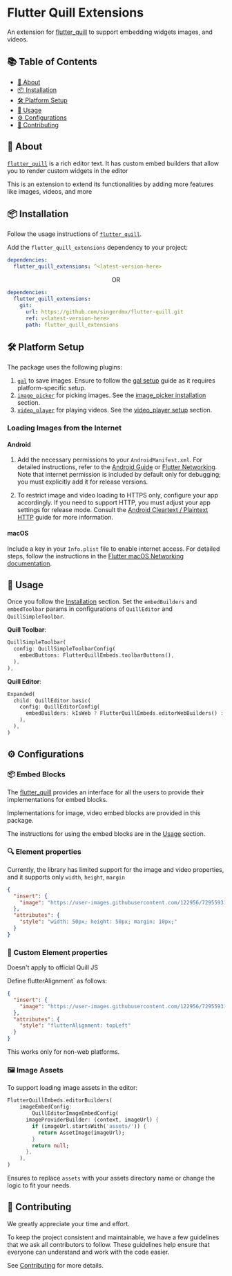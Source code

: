 # Flutter Quill Extensions

An extension for [flutter_quill](https://pub.dev/packages/flutter_quill)
to support embedding widgets images, and videos.

## 📚 Table of Contents

- [📝 About](#-about)
- [📦 Installation](#-installation)
- [🛠 Platform Setup](#-platform-setup)
- [🚀 Usage](#-usage)
- [⚙️ Configurations](#-configurations)
- [🤝 Contributing](#-contributing)

## 📝 About

[`flutter_quill`](https://pub.dev/packages/flutter_quill) is a rich editor text.
It has custom embed builders that allow you to render custom widgets in the editor <br>

This is an extension to extend its functionalities by adding more features like images, videos, and more

## 📦 Installation

Follow the usage instructions of [`flutter_quill`](https://github.com/singerdmx/flutter-quill).

Add the `flutter_quill_extensions` dependency to your project:

```yaml
dependencies:
  flutter_quill_extensions: ^<latest-version-here>
```

<p align="center">OR</p>

```yaml
dependencies:
  flutter_quill_extensions:
    git:
      url: https://github.com/singerdmx/flutter-quill.git
      ref: v<latest-version-here>
      path: flutter_quill_extensions
```

## 🛠 Platform Setup

The package uses the following plugins:

1. [`gal`](https://github.com/natsuk4ze/gal) to save images.
   Ensure to follow the [gal setup](https://pub.dev/packages/gal#-get-started) guide as it requires platform-specific setup.
2. [`image_picker`](https://pub.dev/packages/image_picker) for picking images.
   See the [image_picker installation](https://pub.dev/packages/image_picker#installation) section.
3. [`video_player`](https://pub.dev/packages/video_player) for playing videos. See the [video_player setup](https://pub.dev/packages/video_player#setup) section.

### Loading Images from the Internet

#### Android

1. Add the necessary permissions to your `AndroidManifest.xml`. For detailed instructions, refer to
   the [Android Guide](https://developer.android.com/training/basics/network-ops/connecting)
   or [Flutter Networking](https://docs.flutter.dev/data-and-backend/networking#android). Note that internet permission
   is included by default only for debugging; you must explicitly add it for release versions.

2. To restrict image and video loading to HTTPS only, configure your app accordingly.
   If you need to support HTTP, you must adjust your app settings for release mode. Consult
   the [Android Cleartext / Plaintext HTTP](https://developer.android.com/privacy-and-security/risks/cleartext-communications)
   guide
   for more information.

#### macOS

Include a key in your `Info.plist` file to enable internet access.
For detailed steps, follow the instructions in
the [Flutter macOS Networking documentation](https://docs.flutter.dev/data-and-backend/networking#macos).

## 🚀 Usage

Once you follow the [Installation](#-installation) section.
Set the `embedBuilders` and `embedToolbar` params in configurations of `QuillEditor` and `QuillSimpleToolbar`.

**Quill Toolbar**:

```dart
QuillSimpleToolbar(
  config: QuillSimpleToolbarConfig(
    embedButtons: FlutterQuillEmbeds.toolbarButtons(),
  ),
),
```

**Quill Editor**:

```dart
Expanded(
  child: QuillEditor.basic(
    config: QuillEditorConfig(
      embedBuilders: kIsWeb ? FlutterQuillEmbeds.editorWebBuilders() : FlutterQuillEmbeds.editorBuilders(),
    ),
  ),
)
```

## ⚙️ Configurations

### 📦 Embed Blocks

The [flutter_quill](https://pub.dev/packages/flutter_quill) provides an interface for all the users to provide their
implementations for embed blocks.

Implementations for image, video embed blocks are provided in this package.

The instructions for using the embed blocks are in the [Usage](#-usage) section.

### 🔍 Element properties

Currently, the library has limited support for the image and video properties,
and it supports only `width`, `height`, `margin`

```json
{
  "insert": {
    "image": "https://user-images.githubusercontent.com/122956/72955931-ccc07900-3d52-11ea-89b1-d468a6e2aa2b.png"
  },
  "attributes": {
    "style": "width: 50px; height: 50px; margin: 10px;"
  }
}
```

### 🔧 Custom Element properties

Doesn't apply to official Quill JS

Define flutterAlignment` as follows:

```json
{
  "insert": {
    "image": "https://user-images.githubusercontent.com/122956/72955931-ccc07900-3d52-11ea-89b1-d468a6e2aa2b.png"
  },
  "attributes": {
    "style": "flutterAlignment: topLeft"
  }
}
```

This works only for non-web platforms.

### 🖼️ Image Assets

To support loading image assets in the editor:

```dart
FlutterQuillEmbeds.editorBuilders(
    imageEmbedConfig:
        QuillEditorImageEmbedConfig(
      imageProviderBuilder: (context, imageUrl) {
        if (imageUrl.startsWith('assets/')) {
          return AssetImage(imageUrl);
        }
        return null;
      },
    ),  
)
```

Ensures to replace `assets` with your assets directory name or change the logic to fit your needs.

## 🤝 Contributing

We greatly appreciate your time and effort.

To keep the project consistent and maintainable, we have a few guidelines that we ask all contributors to follow.
These guidelines help ensure that everyone can understand and work with the code easier.

See [Contributing](../CONTRIBUTING.md) for more details.
